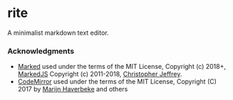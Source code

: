 # rite

A minimalist markdown text editor.

### Acknowledgments

- [Marked](https://marked.js.org/) used under the terms of the MIT License,
  Copyright (c) 2018+, [MarkedJS](https://github.com/markedjs/) Copyright (c)
  2011-2018, [Christopher Jeffrey](https://github.com/chjj/).
- [CodeMirror](https://codemirror.net) used under the terms of the MIT License,
  Copyright (C) 2017 by [Marijn Haverbeke](mailto:marijnh@gmail.com) and others

